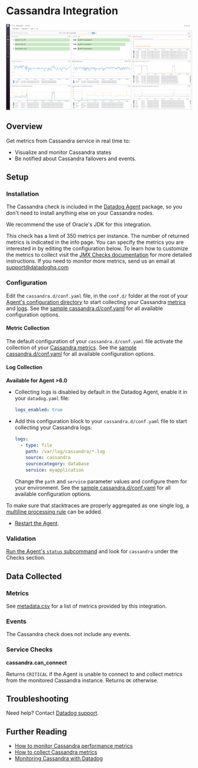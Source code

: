 # Cassandra Integration

![Cassandra default dashboard][1]

## Overview

Get metrics from Cassandra service in real time to:

* Visualize and monitor Cassandra states
* Be notified about Cassandra failovers and events.

## Setup
### Installation

The Cassandra check is included in the [Datadog Agent][2] package, so you don't need to install anything else on your Cassandra nodes.

We recommend the use of Oracle's JDK for this integration.

This check has a limit of 350 metrics per instance. The number of returned metrics is indicated in the info page. You can specify the metrics you are interested in by editing the configuration below. To learn how to customize the metrics to collect visit the [JMX Checks documentation][3] for more detailed instructions. If you need to monitor more metrics, send us an email at support@datadoghq.com

### Configuration

Edit the `cassandra.d/conf.yaml` file, in the `conf.d/` folder at the root of your [Agent's configuration directory][4] to start collecting your Cassandra [metrics](#metric-collection) and [logs](#log-collection).
See the [sample cassandra.d/conf.yaml][5] for all available configuration options.

#### Metric Collection

The default configuration of your `cassandra.d/conf.yaml` file activate the collection of your [Cassandra metrics](#metrics).
See the [sample  cassandra.d/conf.yaml][5] for all available configuration options.

#### Log Collection

**Available for Agent >6.0**

* Collecting logs is disabled by default in the Datadog Agent, enable it in your `datadog.yaml` file:

  ```yaml
  logs_enabled: true
  ```

* Add this configuration block to your `cassandra.d/conf.yaml` file to start collecting your Cassandra logs:

  ```yaml
  logs:
    - type: file
      path: /var/log/cassandra/*.log
      source: cassandra
      sourcecategory: database
      service: myapplication
  ```

  Change the `path` and `service` parameter values and configure them for your environment.
  See the [sample  cassandra.d/conf.yaml][5] for all available configuration options.

To make sure that stacktraces are properly aggregated as one single log, a [multiline processing rule][13] can be added.

* [Restart the Agent][6].

### Validation

[Run the Agent's `status` subcommand][7] and look for `cassandra` under the Checks section.

## Data Collected
### Metrics
See [metadata.csv][8] for a list of metrics provided by this integration.

### Events
The Cassandra check does not include any events.

### Service Checks
**cassandra.can_connect**

Returns `CRITICAL` if the Agent is unable to connect to and collect metrics from the monitored Cassandra instance. Returns `OK` otherwise.

## Troubleshooting
Need help? Contact [Datadog support][9].

## Further Reading

* [How to monitor Cassandra performance metrics][10]
* [How to collect Cassandra metrics][11]
* [Monitoring Cassandra with Datadog][12]

[1]: https://raw.githubusercontent.com/DataDog/integrations-core/master/cassandra/images/cassandra_dashboard.png
[2]: https://app.datadoghq.com/account/settings#agent
[3]: https://docs.datadoghq.com/integrations/java
[4]: https://docs.datadoghq.com/agent/guide/agent-configuration-files/?tab=agentv6#agent-configuration-directory
[5]: https://github.com/DataDog/integrations-core/blob/master/cassandra/datadog_checks/cassandra/data/conf.yaml.example
[6]: https://docs.datadoghq.com/agent/guide/agent-commands/?tab=agentv6#start-stop-and-restart-the-agent
[7]: https://docs.datadoghq.com/agent/guide/agent-commands/?tab=agentv6#agent-status-and-information
[8]: https://github.com/DataDog/integrations-core/blob/master/cassandra/metadata.csv
[9]: https://docs.datadoghq.com/help
[10]: https://www.datadoghq.com/blog/how-to-monitor-cassandra-performance-metrics
[11]: https://www.datadoghq.com/blog/how-to-collect-cassandra-metrics
[12]: https://www.datadoghq.com/blog/monitoring-cassandra-with-datadog
[13]: https://docs.datadoghq.com/logs/log_collection/?tab=tailexistingfiles#multi-line-aggregation
